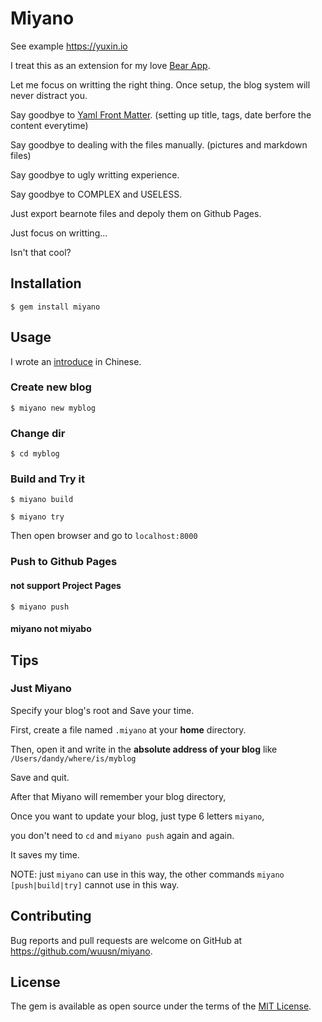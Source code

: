 # Miyano

See example https://yuxin.io

I treat this as an extension for my love [Bear App](http://www.bear-writer.com).

Let me focus on writting the right thing. Once setup, the blog system will never distract you.

Say goodbye to [Yaml Front Matter](https://jekyllrb.com/docs/frontmatter/). (setting up title, tags, date berfore the content everytime)

Say goodbye to dealing with the files manually. (pictures and markdown files)

Say goodbye to ugly writting experience.

Say goodbye to COMPLEX and USELESS.

Just export bearnote files and depoly them on Github Pages.

Just focus on writting...

Isn't that cool?

## Installation

    $ gem install miyano

## Usage

I wrote an [introduce](https://yuxin.io/introduce_miyano/) in Chinese.

### Create new blog

    $ miyano new myblog

### Change dir

    $ cd myblog

### Build and Try it

    $ miyano build 

    $ miyano try
    
Then open browser and go to `localhost:8000`

### Push to Github Pages

#### not support Project Pages

    $ miyano push
    
#### miyano not miyabo

## Tips

### Just Miyano

Specify your blog's root and Save your time.

First, create a file named `.miyano` at your **home** directory.

Then, open it and write in the **absolute address of your blog** like `/Users/dandy/where/is/myblog`

Save and quit.

After that Miyano will remember your blog directory,

Once you want to update your blog, just type 6 letters `miyano`,

you don't need to `cd` and `miyano push` again and again.

It saves my time.

NOTE: just `miyano` can use in this way, the other commands `miyano [push|build|try]` cannot use in this way.

## Contributing

Bug reports and pull requests are welcome on GitHub at https://github.com/wuusn/miyano.

## License

The gem is available as open source under the terms of the [MIT License](https://opensource.org/licenses/MIT).
